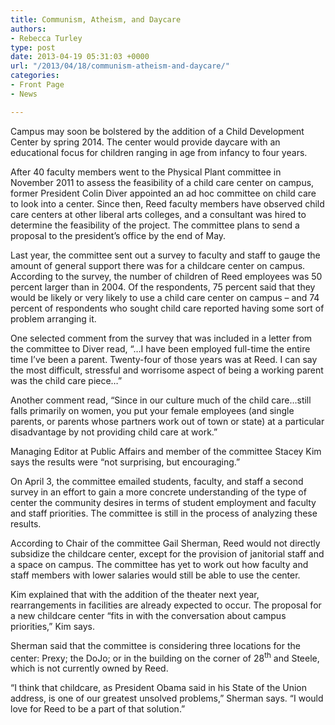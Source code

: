 ```yaml
---
title: Communism, Atheism, and Daycare
authors:
- Rebecca Turley
type: post
date: 2013-04-19 05:31:03 +0000
url: "/2013/04/18/communism-atheism-and-daycare/"
categories:
- Front Page
- News

---
```

Campus may soon be bolstered by the addition of a Child Development Center by spring 2014. The center would provide daycare with an educational focus for children ranging in age from infancy to four years.

After 40 faculty members went to the Physical Plant committee in November 2011 to assess the feasibility of a child care center on campus, former President Colin Diver appointed an ad hoc committee on child care to look into a center. Since then, Reed faculty members have observed child care centers at other liberal arts colleges, and a consultant was hired to determine the feasibility of the project. The committee plans to send a proposal to the president’s office by the end of May.

Last year, the committee sent out a survey to faculty and staff to gauge the amount of general support there was for a childcare center on campus. According to the survey, the number of children of Reed employees was 50 percent larger than in 2004. Of the respondents, 75 percent said that they would be likely or very likely to use a child care center on campus – and 74 percent of respondents who sought child care reported having some sort of problem arranging it.

One selected comment from the survey that was included in a letter from the committee to Diver read, “…I have been employed full-time the entire time I’ve been a parent. Twenty-four of those years was at Reed. I can say the most difficult, stressful and worrisome aspect of being a working parent was the child care piece…”

Another comment read, “Since in our culture much of the child care…still falls primarily on women, you put your female employees (and single parents, or parents whose partners work out of town or state) at a particular disadvantage by not providing child care at work.”

Managing Editor at Public Affairs and member of the committee Stacey Kim says the results were “not surprising, but encouraging.”

On April 3, the committee emailed students, faculty, and staff a second survey in an effort to gain a more concrete understanding of the type of center the community desires in terms of student employment and faculty and staff priorities. The committee is still in the process of analyzing these results.

According to Chair of the committee Gail Sherman, Reed would not directly subsidize the childcare center, except for the provision of janitorial staff and a space on campus. The committee has yet to work out how faculty and staff members with lower salaries would still be able to use the center.

Kim explained that with the addition of the theater next year, rearrangements in facilities are already expected to occur. The proposal for a new childcare center “fits in with the conversation about campus priorities,” Kim says.

Sherman said that the committee is considering three locations for the center: Prexy; the DoJo; or in the building on the corner of 28<sup>th</sup> and Steele, which is not currently owned by Reed.

“I think that childcare, as President Obama said in his State of the Union address, is one of our greatest unsolved problems,” Sherman says. “I would love for Reed to be a part of that solution.”